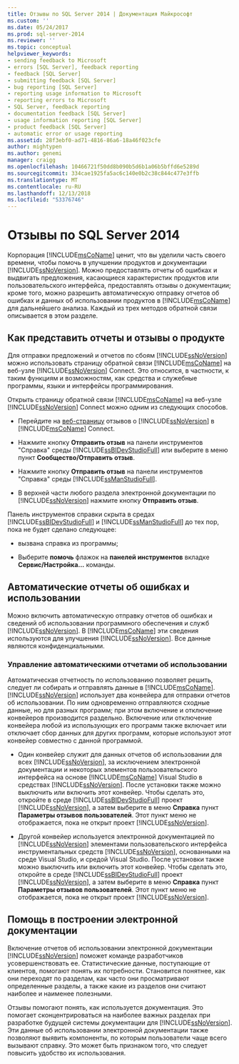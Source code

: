 ```yaml
---
title: Отзывы по SQL Server 2014 | Документация Майкрософт
ms.custom: ''
ms.date: 05/24/2017
ms.prod: sql-server-2014
ms.reviewer: ''
ms.topic: conceptual
helpviewer_keywords:
- sending feedback to Microsoft
- errors [SQL Server], feedback reporting
- feedback [SQL Server]
- submitting feedback [SQL Server]
- bug reporting [SQL Server]
- reporting usage information to Microsoft
- reporting errors to Microsoft
- SQL Server, feedback reporting
- documentation feedback [SQL Server]
- usage information reporting [SQL Server]
- product feedback [SQL Server]
- automatic error or usage reporting
ms.assetid: 28f3ebf0-ad71-4816-86a6-18a46f023cfe
author: mightypen
ms.author: genemi
manager: craigg
ms.openlocfilehash: 10466721f50dd8b090b5d6b1a06b5bffd6e5289d
ms.sourcegitcommit: 334cae1925fa5ac6c140e0b2c38c844c477e3ffb
ms.translationtype: MT
ms.contentlocale: ru-RU
ms.lasthandoff: 12/13/2018
ms.locfileid: "53376746"
---
```

# <a name="providing-feedback-for-sql-server-2014"></a>Отзывы по SQL Server 2014
  Корпорация [!INCLUDE[msCoName](../includes/msconame-md.md)] ценит, что вы уделили часть своего времени, чтобы помочь в улучшении продуктов и документации [!INCLUDE[ssNoVersion](../includes/ssnoversion-md.md)]. Можно предоставлять отчеты об ошибках и выдвигать предложения, касающиеся характеристик продуктов или пользовательского интерфейса, предоставлять отзывы о документации; кроме того, можно разрешить автоматическую отправку отчетов об ошибках и данных об использовании продуктов в [!INCLUDE[msCoName](../includes/msconame-md.md)] для дальнейшего анализа. Каждый из трех методов обратной связи описывается в этом разделе.  
  
## <a name="submitting-feedback-about-the-product"></a>Как представить отчеты и отзывы о продукте  
 Для отправки предложений и отчетов по сбоям [!INCLUDE[ssNoVersion](../includes/ssnoversion-md.md)] можно использовать страницу обратной связи [!INCLUDE[msCoName](../includes/msconame-md.md)] на веб-узле [!INCLUDE[ssNoVersion](../includes/ssnoversion-md.md)] Connect. Это относится, в частности, к таким функциям и возможностям, как средства и служебные программы, языки и интерфейсы программирования.  
  
 Открыть страницу обратной связи [!INCLUDE[msCoName](../includes/msconame-md.md)] на веб-узле [!INCLUDE[ssNoVersion](../includes/ssnoversion-md.md)] Connect можно одним из следующих способов.  
  
-   Перейдите на [веб-страницу](https://go.microsoft.com/fwlink/?linkid=34178) отзывов о [!INCLUDE[ssNoVersion](../includes/ssnoversion-md.md)] в [!INCLUDE[msCoName](../includes/msconame-md.md)] Connect.  
  
-   Нажмите кнопку **Отправить отзыв** на панели инструментов "Справка" среды [!INCLUDE[ssBIDevStudioFull](../includes/ssbidevstudiofull-md.md)] или выберите в меню пункт **Сообщество/Отправить отзыв**.  
  
-   Нажмите кнопку **Отправить отзыв** на панели инструментов "Справка" среды [!INCLUDE[ssManStudioFull](../includes/ssmanstudiofull-md.md)].  
  
-   В верхней части любого раздела электронной документации по [!INCLUDE[ssNoVersion](../includes/ssnoversion-md.md)] нажмите кнопку **Отправить отзыв**.  
  
 Панель инструментов справки скрыта в средах [!INCLUDE[ssBIDevStudioFull](../includes/ssbidevstudiofull-md.md)] и [!INCLUDE[ssManStudioFull](../includes/ssmanstudiofull-md.md)] до тех пор, пока не будет сделано следующее:  
  
-   вызвана справка из программы;  
  
-   Выберите **помочь** флажок на **панелей инструментов** вкладке **Сервис/Настройка...**  команды.  
  
## <a name="automatic-error-and-usage-reporting"></a>Автоматические отчеты об ошибках и использовании  
 Можно включить автоматическую отправку отчетов об ошибках и сведений об использовании программного обеспечения и служб [!INCLUDE[ssNoVersion](../includes/ssnoversion-md.md)]. В [!INCLUDE[msCoName](../includes/msconame-md.md)] эти сведения используются для улучшения [!INCLUDE[ssNoVersion](../includes/ssnoversion-md.md)]. Все данные являются конфиденциальными.  
  
### <a name="managing-automatic-usage-reporting"></a>Управление автоматическими отчетами об использовании  
 Автоматическая отчетность по использованию позволяет решить, следует ли собирать и отправлять данные в [!INCLUDE[msCoName](../includes/msconame-md.md)]. [!INCLUDE[ssNoVersion](../includes/ssnoversion-md.md)] использует два конвейера для отправки отчетов об использовании. По ним одновременно отправляются сходные данные, но для разных программ; при этом включение и отключение конвейеров производится раздельно. Включение или отключение конвейера любой из использующих его программ также включает или отключает сбор данных для других программ, которые используют этот конвейер совместно с данной программой.  
  
-   Один конвейер служит для данных отчетов об использовании для всех [!INCLUDE[ssNoVersion](../includes/ssnoversion-md.md)], за исключением электронной документации и некоторых элементов пользовательского интерфейса на основе [!INCLUDE[msCoName](../includes/msconame-md.md)] Visual Studio в средствах [!INCLUDE[ssNoVersion](../includes/ssnoversion-md.md)]. После установки также можно выключить или включить этот конвейер. Чтобы сделать это, откройте в среде [!INCLUDE[ssBIDevStudioFull](../includes/ssbidevstudiofull-md.md)] проект [!INCLUDE[ssNoVersion](../includes/ssnoversion-md.md)], а затем выберите в меню **Справка** пункт **Параметры отзывов пользователей**. Этот пункт меню не отображается, пока не открыт проект [!INCLUDE[ssNoVersion](../includes/ssnoversion-md.md)].  
  
-   Другой конвейер используется электронной документацией по [!INCLUDE[ssNoVersion](../includes/ssnoversion-md.md)] элементами пользовательского интерфейса инструментальных средств [!INCLUDE[ssNoVersion](../includes/ssnoversion-md.md)], основанными на среде Visual Studio, и средой Visual Studio. После установки также можно выключить или включить этот конвейер. Чтобы сделать это, откройте в среде [!INCLUDE[ssBIDevStudioFull](../includes/ssbidevstudiofull-md.md)] проект [!INCLUDE[ssNoVersion](../includes/ssnoversion-md.md)], а затем выберите в меню **Справка** пункт **Параметры отзывов пользователей**. Этот пункт меню не отображается, пока не открыт проект [!INCLUDE[ssNoVersion](../includes/ssnoversion-md.md)].  
  
## <a name="helping-build-a-better-books-online"></a>Помощь в построении электронной документации  
 Включение отчетов об использовании электронной документации [!INCLUDE[ssNoVersion](../includes/ssnoversion-md.md)] поможет команде разработчиков усовершенствовать ее. Статистические данные, поступающие от клиентов, помогают понять их потребности. Становится понятнее, как они переходят по разделам, как часто они просматривают определенные разделы, а также какие из разделов они считают наиболее и наименее полезными.  
  
 Отзывы помогают понять, как используется документация. Это помогает сконцентрироваться на наиболее важных разделах при разработке будущей системы документации для [!INCLUDE[ssNoVersion](../includes/ssnoversion-md.md)]. Эти данные об использовании электронной документации также позволяют выявить компоненты, по которым пользователи чаще всего вызывают справку. Это может быть признаком того, что следует повысить удобство их использования.  
  
  

